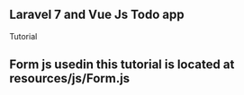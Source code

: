 ## Laravel 7 and Vue Js Todo app

Tutorial

## Form js usedin this tutorial is located at resources/js/Form.js
